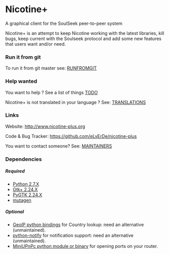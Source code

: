 # Nicotine+

A graphical client for the SoulSeek peer-to-peer system


Nicotine+ is an attempt to keep Nicotine working with the latest libraries,
kill bugs, keep current with the Soulseek protocol
and add some new features that users want and/or need.

### Run it from git

To run it from git master see: [RUNFROMGIT](doc/RUNFROMGIT.md)

### Help wanted

You want to help ? See a list of things [TODO](doc/TODO.md)

Nicotine+ is not translated in your language ? See: [TRANSLATIONS](doc/TRANSLATIONS.md)

### Links

Website: http://www.nicotine-plus.org

Code & Bug Tracker: https://github.com/eLvErDe/nicotine-plus

You want to contact someone? See: [MAINTAINERS](doc/MAINTAINERS.md)

### Dependencies

##### Required

* [Python 2.7.X](https://www.python.org/)
* [Gtk+ 2.24.X](http://www.gtk.org/)
* [PyGTK 2.24.X](http://www.pygtk.org/)
* [mutagen](https://github.com/quodlibet/mutagen)

##### Optional

* [GeoIP python bindings](https://dev.maxmind.com/geoip/legacy/downloadable/) for Country lookup: need an alternative (unmaintained).
* [python-notify](http://www.galago-project.org) for notification support: need an alternative (unmaintained).
* [MiniUPnPc python module or binary](https://miniupnp.tuxfamily.org/) for opening ports on your router.
